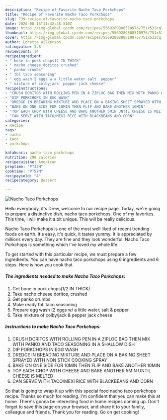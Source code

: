 ```yaml
---
description: "Recipe of Favorite Nacho Taco Porkchops"
title: "Recipe of Favorite Nacho Taco Porkchops"
slug: 739-recipe-of-favorite-nacho-taco-porkchops
date: 2020-08-15T11:42:48.510Z
image: https://img-global.cpcdn.com/recipes/5569289808510976/751x532cq70/nacho-taco-porkchops-recipe-main-photo.jpg
thumbnail: https://img-global.cpcdn.com/recipes/5569289808510976/751x532cq70/nacho-taco-porkchops-recipe-main-photo.jpg
cover: https://img-global.cpcdn.com/recipes/5569289808510976/751x532cq70/nacho-taco-porkchops-recipe-main-photo.jpg
author: Loretta Wilkerson
ratingvalue: 3.8
reviewcount: 14
recipeingredient:
- " bone in pork chops12 IN THICK"
- " nacho cheese doritos crushed"
- " panko crumbs"
- " tbl taco seasoning"
- " egg wash 2 eggs w a little water salt  pepper"
- " mixture of colbyjack  pepper jack cheese"
recipeinstructions:
- "CRUSH DORITOS WITH ROLLING PEN IN A ZIPLOC BAG THEN MIX WITH PANKO AND TACO SEASONING IN A SHALLOW DISH"
- "DIP PORKCHOPS IN EGG WASH"
- "DREDGE IN BREADING MIXTURE AND PLACE ON A BAKING SHEET SPRAYED WITH NON STICK COOKING SPRAY"
- "BAKE ON ONE SIDE FOR 10MIN THEN FLIP AND BAKE ANOTHER 10MIN"
- "TOP EACH CHOP WITH CHEESE AND BAKE ANOTHER 5MIN UNTIL CHEESE IS MELTED"
- "CAN SERVE WITH TACO/MEXI RICE WITH BLACKBEANS AND CORN"
categories:
- Recipe
tags:
- nacho
- taco
- porkchops

katakunci: nacho taco porkchops 
nutrition: 298 calories
recipecuisine: American
preptime: "PT33M"
cooktime: "PT57M"
recipeyield: "4"
recipecategory: Dessert

---
```



![Nacho Taco Porkchops](https://img-global.cpcdn.com/recipes/5569289808510976/751x532cq70/nacho-taco-porkchops-recipe-main-photo.jpg)

Hello everybody, it's Drew, welcome to our recipe page. Today, we're going to prepare a distinctive dish, nacho taco porkchops. One of my favorites. This time, I will make it a bit unique. This will be really delicious.

Nacho Taco Porkchops is one of the most well liked of recent trending foods on earth. It's easy, it's quick, it tastes yummy. It is appreciated by millions every day. They are fine and they look wonderful. Nacho Taco Porkchops is something which I've loved my whole life.




To get started with this particular recipe, we must prepare a few ingredients. You can have nacho taco porkchops using 6 ingredients and 6 steps. Here is how you cook that.

<!--inarticleads1-->

##### The ingredients needed to make Nacho Taco Porkchops:

1. Get  bone in pork chops(1/2 IN THICK)
1. Take  nacho cheese doritos, crushed
1. Get  panko crumbs
1. Make ready  tbl. taco seasoning
1. Prepare  egg wash (2 eggs w/ a little water, salt &amp; pepper
1. Take  mixture of colby/jack &amp; pepper jack cheese




<!--inarticleads2-->

##### Instructions to make Nacho Taco Porkchops:

1. CRUSH DORITOS WITH ROLLING PEN IN A ZIPLOC BAG THEN MIX WITH PANKO AND TACO SEASONING IN A SHALLOW DISH
1. DIP PORKCHOPS IN EGG WASH
1. DREDGE IN BREADING MIXTURE AND PLACE ON A BAKING SHEET SPRAYED WITH NON STICK COOKING SPRAY
1. BAKE ON ONE SIDE FOR 10MIN THEN FLIP AND BAKE ANOTHER 10MIN
1. TOP EACH CHOP WITH CHEESE AND BAKE ANOTHER 5MIN UNTIL CHEESE IS MELTED
1. CAN SERVE WITH TACO/MEXI RICE WITH BLACKBEANS AND CORN




So that is going to wrap it up with this special food nacho taco porkchops recipe. Thanks so much for reading. I'm confident that you can make this at home. There's gonna be interesting food in home recipes coming up. Don't forget to save this page on your browser, and share it to your family, colleague and friends. Thank you for reading. Go on get cooking!
